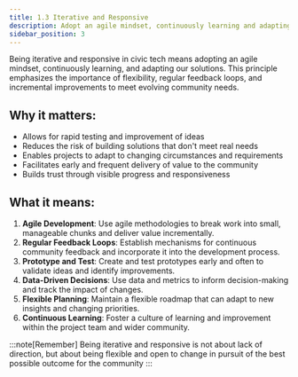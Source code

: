 ```yaml
---
title: 1.3 Iterative and Responsive
description: Adopt an agile mindset, continuously learning and adapting. Respond to community feedback and changing needs by regularly testing and refining solutions.
sidebar_position: 3
---
```


Being iterative and responsive in civic tech means adopting an agile mindset, continuously learning, and adapting our solutions. This principle emphasizes the importance of flexibility, regular feedback loops, and incremental improvements to meet evolving community needs.

## Why it matters:

- Allows for rapid testing and improvement of ideas
- Reduces the risk of building solutions that don't meet real needs
- Enables projects to adapt to changing circumstances and requirements
- Facilitates early and frequent delivery of value to the community
- Builds trust through visible progress and responsiveness

## What it means:

1. **Agile Development**:  Use agile methodologies to break work into small, manageable chunks and deliver value incrementally.
2. **Regular Feedback Loops**:  Establish mechanisms for continuous community feedback and incorporate it into the development process.
3. **Prototype and Test**:  Create and test prototypes early and often to validate ideas and identify improvements.
4. **Data-Driven Decisions**:  Use data and metrics to inform decision-making and track the impact of changes.
5. **Flexible Planning**:  Maintain a flexible roadmap that can adapt to new insights and changing priorities.
6. **Continuous Learning**:  Foster a culture of learning and improvement within the project team and wider community.

:::note[Remember]
Being iterative and responsive is not about lack of direction, but about being flexible and open to change in pursuit of the best possible outcome for the community
:::